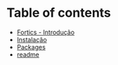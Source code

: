 # Table of contents

* [Fortics - Introdução](README.md)
* [Instalação](instalacao.md)
* [Packages](packages.md)
* [readme](undefined.md)

